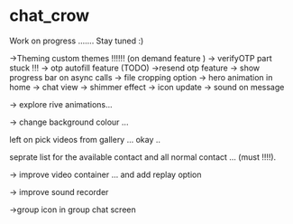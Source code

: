 # chat_crow

Work on progress ....... Stay tuned :)

->Theming custom themes !!!!!! (on demand feature )
-> verifyOTP part stuck !!!
-> otp autofill feature (TODO)
->resend otp feature
-> show progress bar on async calls
-> file cropping option
-> hero animation in home -> chat view
-> shimmer effect
-> icon update
-> sound on message


-> explore rive animations... 

-> change background colour ... 


left on pick videos from gallery ... 
okay .. 

seprate list for the available contact and all normal contact ... (must !!!!).

-> improve video container ... and add replay option 

-> improve sound recorder 


->group icon in group chat screen 